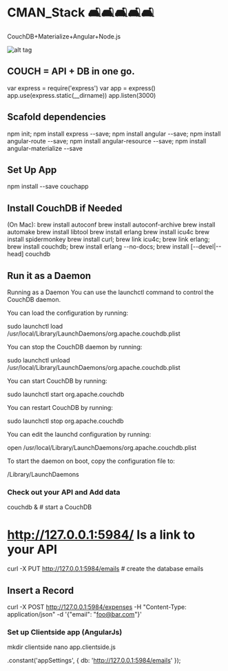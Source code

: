 # CMAN_Stack 🛋🛋🛋🛋🛋
CouchDB+Materialize+Angular+Node.js

![alt tag](http://ashishware.com/images/CouchDB_illustration.png)

## COUCH = API + DB in one go.

var express = require('express')
var app = express()
app.use(express.static(__dirname))
app.listen(3000)

## Scafold dependencies
npm init; npm install express --save; npm install angular --save; npm install angular-route --save; npm install angular-resource --save; npm install angular-materialize --save

## Set Up App
npm install --save couchapp

## Install CouchDB if Needed
(On Mac):
brew install autoconf
brew install autoconf-archive
brew install automake
brew install libtool
brew install erlang
brew install icu4c
brew install spidermonkey
brew install curl; brew link icu4c; brew link erlang; brew install couchdb; brew install erlang --no-docs; brew install [--devel|--head] couchdb

## Run it as a Daemon

Running as a Daemon
You can use the launchctl command to control the CouchDB daemon.

You can load the configuration by running:

sudo launchctl load \
     /usr/local/Library/LaunchDaemons/org.apache.couchdb.plist
     
You can stop the CouchDB daemon by running:

sudo launchctl unload \
     /usr/local/Library/LaunchDaemons/org.apache.couchdb.plist
     
You can start CouchDB by running:

sudo launchctl start org.apache.couchdb

You can restart CouchDB by running:

sudo launchctl stop org.apache.couchdb

You can edit the launchd configuration by running:

open /usr/local/Library/LaunchDaemons/org.apache.couchdb.plist

To start the daemon on boot, copy the configuration file to:

/Library/LaunchDaemons


### Check out your API and Add data

couchdb & # start a CouchDB

# http://127.0.0.1:5984/ Is a link to your API

curl -X PUT http://127.0.0.1:5984/emails # create the database emails


## Insert a Record

curl -X POST http://127.0.0.1:5984/expenses -H "Content-Type: application/json" -d '{"email": "foo@bar.com"}'


### Set up Clientside app (AngularJs)

mkdir clientside
nano app.clientside.js

.constant('appSettings', {
  db: 'http://127.0.0.1:5984/emails'
});


